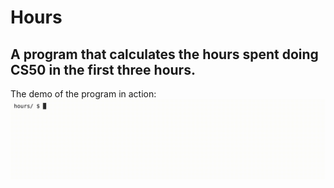 # Hours

## A program that calculates the hours spent doing CS50 in the first three hours.

The demo of the program in action:
![Demo](/Week_2/hours/img/hoursDemo.gif)
